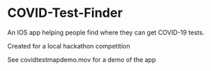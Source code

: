 # COVID-Test-Finder
An IOS app helping people find where they can get COVID-19 tests.

Created for a local hackathon competition

See covidtestmapdemo.mov for a demo of the app
